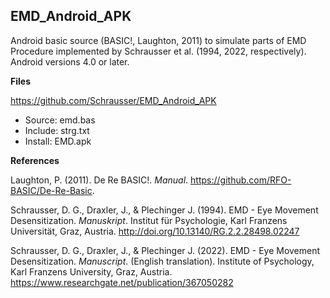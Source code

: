 ## EMD_Android_APK
Android basic source (BASIC!, Laughton, 2011) to simulate parts of EMD Procedure implemented by Schrausser et al. (1994, 2022, respectively). Android versions 4.0 or later.


**Files**

https://github.com/Schrausser/EMD_Android_APK

- Source: emd.bas
- Include: strg.txt
- Install: EMD.apk


**References** 

Laughton, P. (2011). De Re BASIC!. *Manual*. https://github.com/RFO-BASIC/De-Re-Basic.

Schrausser, D. G., Draxler, J., & Plechinger J. (1994). EMD - Eye Movement Desensitization. *Manuskript*. Institut für Psychologie, Karl Franzens Universität, Graz, Austria. http://doi.org/10.13140/RG.2.2.28498.02247
 
Schrausser, D. G., Draxler, J., & Plechinger J. (2022). EMD - Eye Movement Desensitization. *Manuscript*. (English translation). Institute of Psychology, Karl Franzens University, Graz, Austria. https://www.researchgate.net/publication/367050282

   

